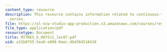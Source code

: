 ```yaml
---
content_type: resource
description: This resource contains information related to continuous-time fourier
  series.
file: https://ol-ocw-studio-app-production.s3.amazonaws.com/courses/res-6-007-signals-and-systems-spring-2011/a31b8f555ea6e8980aecdbd364516410_MITRES_6_007S11_lec07.pdf
file_type: application/pdf
resourcetype: Document
title: MITRES_6_007S11_lec07.pdf
uid: a31b8f55-5ea6-e898-0aec-dbd364516410
---
```

